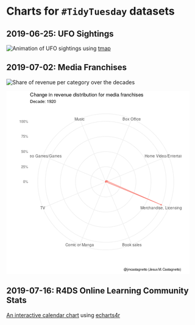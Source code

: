 # Charts for `#TidyTuesday` datasets

## 2019-06-25: UFO Sightings

![Animation of UFO sightings](2019-06-25_ufo-sightings/animation-ufo-sightings_1910-2014.gif) using [tmap](https://github.com/mtennekes/tmap)


## 2019-07-02: Media Franchises

![Share of revenue per category over the decades](20190702-tidytuesday-media-franchises-category-decades.png)

![An animated radar chart]( 2019-07-02_media-franchises/radar-chart.gif)


## 2019-07-16: R4DS Online Learning Community Stats

[An interactive calendar chart](2019-07-16-r4ds-members/calendar-chart.html) using [echarts4r](https://echarts4r.john-coene.com/index.html)
